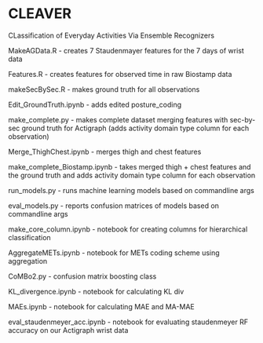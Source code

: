 # CLEAVER
CLassification of Everyday Activities Via Ensemble Recognizers

MakeAGData.R - creates 7 Staudenmayer features for the 7 days of wrist data

Features.R - creates features for observed time in raw Biostamp data

makeSecBySec.R - makes ground truth for all observations

Edit_GroundTruth.ipynb - adds edited posture_coding

make_complete.py - makes complete dataset merging features with sec-by-sec ground truth for Actigraph (adds activity domain type column for each observation)

Merge_ThighChest.ipynb - merges thigh and chest features

make_complete_Biostamp.ipynb - takes merged thigh + chest features and the ground truth and adds activity domain type column for each observation

run_models.py - runs machine learning models based on commandline args

eval_models.py - reports confusion matrices of models based on commandline args

make_core_column.ipynb - notebook for creating columns for hierarchical classification 

AggregateMETs.ipynb - notebook for METs coding scheme using aggregation

CoMBo2.py - confusion matrix boosting class

KL_divergence.ipynb - notebook for calculating KL div

MAEs.ipynb - notebook for calculating MAE and MA-MAE

eval_staudenmeyer_acc.ipynb - notebook for evaluating staudenmeyer RF accuracy on our Actigraph wrist data





